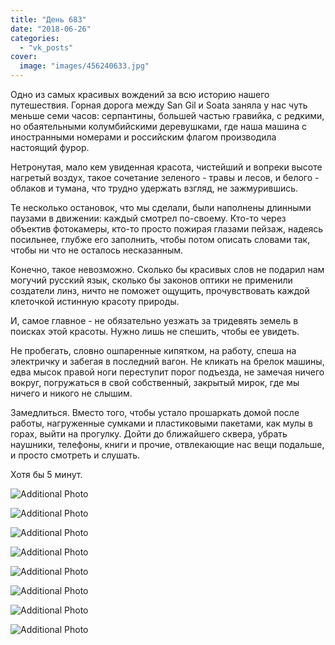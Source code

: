 ```yaml
---
title: "День 683"
date: "2018-06-26"
categories: 
  - "vk_posts"
cover:
  image: "images/456240633.jpg"
---
```


Одно из самых красивых вождений за всю историю нашего путешествия. Горная дорога между San Gil и Soata заняла у нас чуть меньше семи часов: серпантины, большей частью гравийка, с редкими, но обаятельными колумбийскими деревушками, где наша машина с иностранными номерами и российским флагом производила настоящий фурор.

<!--more-->

Нетронутая, мало кем увиденная красота, чистейший и вопреки высоте нагретый воздух, такое сочетание зеленого - травы и лесов, и белого - облаков и тумана, что трудно удержать взгляд, не зажмурившись.

Те несколько остановок, что мы сделали, были наполнены длинными паузами в движении: каждый смотрел по-своему. Кто-то через объектив фотокамеры, кто-то просто пожирая глазами пейзаж, надеясь посильнее, глубже его заполнить, чтобы потом описать словами так, чтобы ни что не осталось несказанным.

Конечно, такое невозможно. Сколько бы красивых слов не подарил нам могучий русский язык, сколько бы законов оптики не применили создатели линз, ничто не поможет ощущить, прочувствовать каждой клеточкой истинную красоту природы.

И, самое главное - не обязательно уезжать за тридевять земель в поисках этой красоты. Нужно лишь не спешить, чтобы ее увидеть.

Не пробегать, словно ошпаренные кипятком, на работу, спеша на электричку и забегая в последний вагон. Не кликать на брелок машины, едва мысок правой ноги переступит порог подъезда, не замечая ничего вокруг, погружаться в свой собственный, закрытый мирок, где мы ничего и никого не слышим.

Замедлиться. Вместо того, чтобы устало прошаркать домой после работы, нагруженные сумками и пластиковыми пакетами, как мулы в горах, выйти на прогулку. Дойти до ближайшего сквера, убрать наушники, телефоны, книги и прочие, отвлекающие нас вещи подальше, и просто смотреть и слушать.

Хотя бы 5 минут.

![Additional Photo](https://vodpop.ru/wp-content/uploads/2023/07/456240635.jpg)

![Additional Photo](https://vodpop.ru/wp-content/uploads/2023/07/456240637.jpg)

![Additional Photo](https://vodpop.ru/wp-content/uploads/2023/07/456240636.jpg)

![Additional Photo](https://vodpop.ru/wp-content/uploads/2023/07/456240631.jpg)

![Additional Photo](https://vodpop.ru/wp-content/uploads/2023/07/456240630.jpg)

![Additional Photo](https://vodpop.ru/wp-content/uploads/2023/07/456240634.jpg)

![Additional Photo](https://vodpop.ru/wp-content/uploads/2023/07/456240638.jpg)

![Additional Photo](https://vodpop.ru/wp-content/uploads/2023/07/456240632.jpg)
